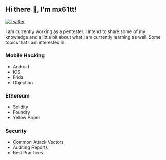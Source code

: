 <h2> Hi there 👋, I'm mx61tt! </h2>
    
[![Twitter](https://img.shields.io/badge/Twitter-1DA1F2?style=for-the-badge&logo=twitter&logoColor=white)](https://twitter.com/mx61tt)


I am currently working as a pentester. I intend to share some of my knowledge and a little bit about what I am currently learning as well. Some topics that I am interested in:

### Mobile Hacking

- Android
- IOS
- Frida
- Objection

### Ethereum

- Solidity
- Foundry
- Yellow Paper

### Security

- Common Attack Vectors
- Auditing Reports
- Best Practices
